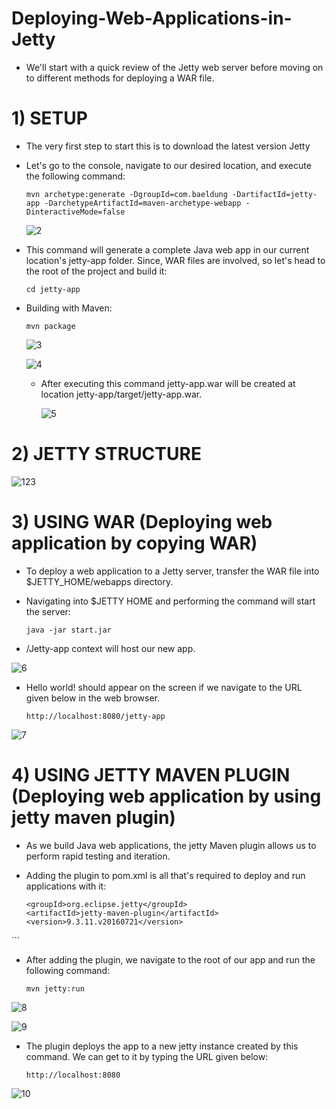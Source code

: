 # Deploying-Web-Applications-in-Jetty

* We'll start with a quick review of the Jetty web server before moving on to different methods for deploying a WAR file.
# 1) SETUP
   * The very first step to start this is to download the latest version Jetty
   * Let's go to the console, navigate to our desired location, and execute the following command:
   
       ```mvn archetype:generate -DgroupId=com.baeldung -DartifactId=jetty-app -DarchetypeArtifactId=maven-archetype-webapp -DinteractiveMode=false```
       
       
       ![2](https://user-images.githubusercontent.com/79251268/131470478-70250680-553e-4aa9-bb07-dfa881bf741a.png)
   
   * This command will generate a complete Java web app in our current location's jetty-app folder. Since, WAR files are involved, so let's head to the root of the project and build it:
   
       ```cd jetty-app```
       
   * Building with Maven:
       
       ```mvn package```
       
        ![3](https://user-images.githubusercontent.com/79251268/131471391-57084846-03ad-433b-b344-a0a84b37ede4.png)
        
        
        ![4](https://user-images.githubusercontent.com/79251268/131471484-c01ee86c-8803-4163-bbe0-c2a55bebdfb7.png)
 
     *  After executing this command jetty-app.war will be created at location jetty-app/target/jetty-app.war.
     
         ![5](https://user-images.githubusercontent.com/79251268/131472010-e7a780b6-381e-4c8e-9d54-e9c07833b909.png)

  # 2) JETTY STRUCTURE
         
         
   
 
 
 ![123](https://user-images.githubusercontent.com/79251268/131486655-06a0781c-f544-48cc-8dd6-4f76fb09e4f1.png)
 
 
 
 
 # 3) USING WAR (Deploying web application by copying WAR)
* To deploy a web application to a Jetty server, transfer the WAR file into $JETTY_HOME/webapps directory.
* Navigating into $JETTY HOME and performing the command will start the server:
          
    ```java -jar start.jar```
          
* /Jetty-app context will host our new app.
        
        
        
![6](https://user-images.githubusercontent.com/79251268/131491606-cae8f964-d4d8-43ff-b0be-c5591da6b320.png)
        
        
        
        
        
        
        
* Hello world! should appear on the screen if we navigate to the URL given below in the web browser.
        
   ```http://localhost:8080/jetty-app```
          
          
          
          
          
          
          
![7](https://user-images.githubusercontent.com/79251268/131492204-0901dc8b-3c27-4efb-92ef-a937c38ccd67.png)

 # 4) USING JETTY MAVEN PLUGIN (Deploying web application by using jetty maven plugin)
  * As we build Java web applications, the jetty Maven plugin allows us to perform rapid testing and iteration.
  * Adding the plugin to pom.xml is all that's required to deploy and run applications with it:

    ```<plugin>
    <groupId>org.eclipse.jetty</groupId>
    <artifactId>jetty-maven-plugin</artifactId>
    <version>9.3.11.v20160721</version>
</plugin>```
  * After adding the plugin, we navigate to the root of our app and run the following command:
 
     ```mvn jetty:run```
  
![8](https://user-images.githubusercontent.com/79251268/131664966-876584b8-065e-44c9-ab72-1205a7d2b6f9.png)

![9](https://user-images.githubusercontent.com/79251268/131665633-d3ecdc24-b201-482b-93ff-3cda8796f509.png)


  
 * The plugin deploys the app to a new jetty instance created by this command. We can get to it by typing the URL given below:
  
    ```http://localhost:8080```
  
 ![10](https://user-images.githubusercontent.com/79251268/131665972-2acb4cdd-b549-4637-85bc-2d0b30ae839d.png)


        
        
        

 
 
 


   
  
